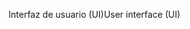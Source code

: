 <span data-ttu-id="766a6-101">Interfaz de usuario (UI)</span><span class="sxs-lookup"><span data-stu-id="766a6-101">User interface (UI)</span></span>